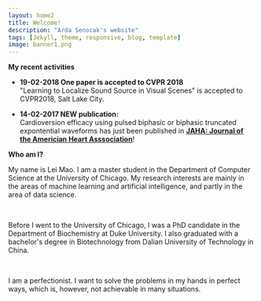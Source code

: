 ```yaml
---
layout: home2
title: Welcome!
description: "Arda Senocak's website"
tags: [Jekyll, theme, responsive, blog, template]
image: banner1.png
---
```

**My recent activities**

* **19-02-2018 One paper is accepted to CVPR 2018** <br>
"Learning to Localize Sound Source in Visual Scenes" is accepted to CVPR2018, Salt Lake City.

* **14-02-2017 NEW publication:** <br>
Cardioversion efficacy using pulsed biphasic or biphasic truncated expontential waveforms has just been published in [**JAHA: Journal of the Americian Heart Asssociation**](https://doi.org/10.1161/JAHA.116.004853)!

**Who am I?**

My name is Lei Mao. I am a master student in the Department of Computer Science at the University of Chicago. My research interests are mainly in the areas of machine learning and artificial intelligence, and partly in the area of data science. 

<br />

Before I went to the University of Chicago, I was a PhD candidate in the Department of Biochemistry at Duke University. I also graduated with a bachelor's degree in Biotechnology from Dalian University of Technology in China.

<br />

I am a perfectionist. I want to solve the problems in my hands in perfect ways, which is, however, not achievable in many situations.

